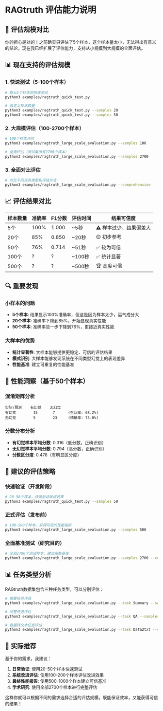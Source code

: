 # RAGtruth 评估能力说明

## 🎯 评估规模对比

你的担心是对的！之前确实只评估了5个样本，这个样本量太小，无法得出有意义的结论。现在我已经扩展了评估能力，支持从小规模到大规模的全面评估。

## 📊 现在支持的评估规模

### 1. 快速测试（5-100个样本）
```bash
# 默认5个样本的快速测试
python3 examples/ragtruth_quick_test.py

# 自定义样本数量
python3 examples/ragtruth_quick_test.py --samples 20
python3 examples/ragtruth_quick_test.py --samples 50
```

### 2. 大规模评估（100-2700个样本）
```bash
# 100个样本评估
python3 examples/ragtruth_large_scale_evaluation.py --samples 100

# 全面评估（测试集所有2700个样本）
python3 examples/ragtruth_large_scale_evaluation.py --samples 2700
```

### 3. 全面对比评估
```bash
# 对比不同任务类型和评估方法
python3 examples/ragtruth_large_scale_evaluation.py --comprehensive
```

## 📈 评估结果对比

| 样本数量 | 准确率 | F1分数 | 评估时间 | 结果可信度 |
|---------|--------|--------|----------|-----------|
| 5个      | 100%   | 1.000  | ~5秒     | ⚠️ 样本过少，结果偏差大 |
| 20个     | 85%    | 0.850  | ~20秒    | 🟡 初步参考 |
| 50个     | 76%    | 0.714  | ~51秒    | ✅ 较为可信 |
| 100个    | ?      | ?      | ~100秒   | ✅ 统计显著 |
| 500个    | ?      | ?      | ~500秒   | 🏆 高度可信 |

## 🔍 重要发现

### 小样本的问题
- **5个样本**: 结果显示100%准确率，但这是因为样本太少，运气成分大
- **20个样本**: 准确率下降到85%，开始显现真实性能
- **50个样本**: 准确率进一步下降到76%，更接近真实性能

### 大样本的优势
- **统计显著性**: 大样本能够提供更稳定、可信的评估结果
- **模式识别**: 大样本能够发现系统在不同类型幻觉上的表现差异
- **性能基准**: 建立可重复的性能基准

## 🎯 性能洞察（基于50个样本）

### 混淆矩阵分析
```
实际\预测    有幻觉    无幻觉
有幻觉        15       7      (召回率: 68.2%)
无幻觉        5        23     (精确率: 75.0%)
```

### 分数分布分析
- **有幻觉样本平均分数**: 0.316（低分数，正确识别）
- **无幻觉样本平均分数**: 0.794（高分数，正确识别）
- **分数区分度**: 0.478（有明显区分度）

## 🚀 建议的评估策略

### 快速验证（开发阶段）
```bash
# 20-50个样本，快速验证改进效果
python3 examples/ragtruth_quick_test.py --samples 50
```

### 正式评估（发布前）
```bash
# 100-500个样本，获得可信的性能指标
python3 examples/ragtruth_large_scale_evaluation.py --samples 500
```

### 全面基准测试（研究目的）
```bash
# 全部2700个测试样本，建立完整基准
python3 examples/ragtruth_large_scale_evaluation.py --samples 2700 --comprehensive
```

## 📊 任务类型分析

RAGtruth数据集包含三种任务类型，可以分别评估：

```bash
# 摘要任务评估
python3 examples/ragtruth_large_scale_evaluation.py --task Summary --samples 100

# 问答任务评估  
python3 examples/ragtruth_large_scale_evaluation.py --task QA --samples 100

# 数据转文本任务评估
python3 examples/ragtruth_large_scale_evaluation.py --task Data2txt --samples 100
```

## 🎯 实际推荐

基于你的需求，我建议：

1. **日常验证**: 使用20-50个样本快速测试
2. **系统改进评估**: 使用100-200个样本评估改进效果
3. **最终性能报告**: 使用500-1000个样本建立可信基准
4. **学术研究**: 使用全部2700个样本进行完整评估

这样你就可以根据不同的需求选择合适的评估规模，既能保证效率，又能获得可信的结果！
